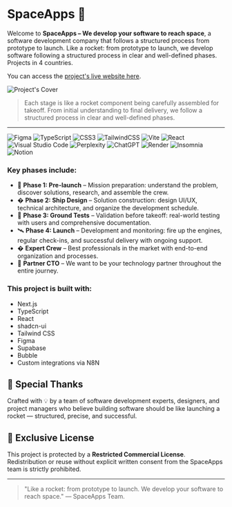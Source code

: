 # SpaceApps 🚀

Welcome to **SpaceApps – We develop your software to reach space**, a software development company that follows a structured process from prototype to launch. Like a rocket: from prototype to launch, we develop software following a structured process in clear and well-defined phases. Projects in 4 countries.

You can access the [project's live website here](https://spaceapps.com.br/).

![Project's Cover](https://i.imgur.com/XRKNqUD.png)

> Each stage is like a rocket component being carefully assembled for takeoff. From initial understanding to final delivery, we follow a structured process in clear and well-defined phases.

---
![Figma](https://img.shields.io/badge/figma-%23F24E1E.svg?style=for-the-badge&logo=figma&logoColor=white) ![TypeScript](https://img.shields.io/badge/typescript-%23007ACC.svg?style=for-the-badge&logo=typescript&logoColor=white) ![CSS3](https://img.shields.io/badge/css3-%231572B6.svg?style=for-the-badge&logo=css3&logoColor=white) ![TailwindCSS](https://img.shields.io/badge/tailwindcss-%2338B2AC.svg?style=for-the-badge&logo=tailwind-css&logoColor=white) ![Vite](https://img.shields.io/badge/vite-%23646CFF.svg?style=for-the-badge&logo=vite&logoColor=white) ![React](https://img.shields.io/badge/react-%2320232a.svg?style=for-the-badge&logo=react&logoColor=%2361DAFB) ![Visual Studio Code](https://img.shields.io/badge/Visual%20Studio%20Code-0078d7.svg?style=for-the-badge&logo=visual-studio-code&logoColor=white) ![Perplexity](https://img.shields.io/badge/perplexity-000000?style=for-the-badge&logo=perplexity&logoColor=088F8F) ![ChatGPT](https://img.shields.io/badge/chatGPT-74aa9c?style=for-the-badge&logo=openai&logoColor=white) ![Render](https://img.shields.io/badge/Render-%46E3B7.svg?style=for-the-badge&logo=render&logoColor=white) ![Insomnia](https://img.shields.io/badge/Insomnia-black?style=for-the-badge&logo=insomnia&logoColor=5849BE) ![Notion](https://img.shields.io/badge/Notion-%23000000.svg?style=for-the-badge&logo=notion&logoColor=white)

### Key phases include:

- 🚀 **Phase 1: Pre-launch** – Mission preparation: understand the problem, discover solutions, research, and assemble the crew.
- �️ **Phase 2: Ship Design** – Solution construction: design UI/UX, technical architecture, and organize the development schedule.
- 🧪 **Phase 3: Ground Tests** – Validation before takeoff: real-world testing with users and comprehensive documentation.
- 🛰️ **Phase 4: Launch** – Development and monitoring: fire up the engines, regular check-ins, and successful delivery with ongoing support.
- � **Expert Crew** – Best professionals in the market with end-to-end organization and processes.
- 🎯 **Partner CTO** – We want to be your technology partner throughout the entire journey.

### This project is built with:

* Next.js
* TypeScript
* React
* shadcn-ui
* Tailwind CSS
* Figma
* Supabase
* Bubble
* Custom integrations via N8N

## 🙌 Special Thanks

Crafted with 💡 by a team of software development experts, designers, and project managers who believe building software should be like launching a rocket — structured, precise, and successful.

## 📄 Exclusive License

This project is protected by a **Restricted Commercial License**. Redistribution or reuse without explicit written consent from the SpaceApps team is strictly prohibited.

---

> "Like a rocket: from prototype to launch. We develop your software to reach space." — SpaceApps Team.
